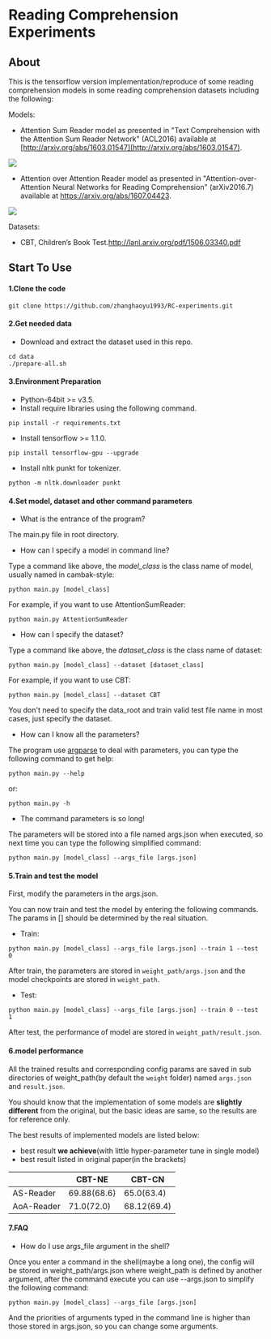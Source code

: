 # Reading Comprehension Experiments

## About

This is the tensorflow version implementation/reproduce of some reading comprehension models in some reading comprehension datasets including the following:

Models:

- Attention Sum Reader model as presented in "Text Comprehension with the Attention Sum Reader Network" (ACL2016) available at [http://arxiv.org/abs/1603.01547](http://arxiv.org/abs/1603.01547). 

![](http://7xpqrs.com1.z0.glb.clouddn.com/FjmgZjrmBJ5w8WdDU2v9BMRj21r8)

- Attention over Attention Reader model as presented in "Attention-over-Attention Neural Networks for Reading Comprehension" (arXiv2016.7) available at https://arxiv.org/abs/1607.04423.

![](http://7xpqrs.com1.z0.glb.clouddn.com/FupB-rvxCvGvPTwa8UC4u3QUgqKI)

Datasets:

- CBT, Children’s Book Test.http://lanl.arxiv.org/pdf/1506.03340.pdf

## Start To Use

#### 1.Clone the code

```shell
git clone https://github.com/zhanghaoyu1993/RC-experiments.git
```



#### 2.Get needed data

- Download and extract the dataset used in this repo.

```shell
cd data
./prepare-all.sh
```



#### 3.Environment Preparation

- Python-64bit >= v3.5.
- Install require libraries using the following command.

```shell
pip install -r requirements.txt
```

- Install tensorflow >= 1.1.0.

```shell
pip install tensorflow-gpu --upgrade
```

- Install nltk punkt for tokenizer.

```shell
python -m nltk.downloader punkt
```



#### 4.Set model, dataset and other command parameters

- What is the entrance of the program?

The main.py file in root directory.

- How can I specify a model in command line?

Type a command like above, the *model_class* is the class name of model, usually named in cambak-style:

```shell
python main.py [model_class]
```

For example, if you want to use AttentionSumReader:

```shell
python main.py AttentionSumReader
```

- How can I specify the dataset?

Type a command like above, the *dataset_class* is the class name of dataset:

```shell
python main.py [model_class] --dataset [dataset_class]
```

For example, if you want to use CBT:

```shell
python main.py [model_class] --dataset CBT
```

You don't need to specify the data_root and train valid test file name in most cases, just specify the dataset.

- How can I know all the parameters?

The program use [argparse](https://docs.python.org/3/library/argparse.html) to deal with parameters, you can type the following command to get help:

```shell
python main.py --help
```

or:

```shell
python main.py -h
```

- The command parameters is so long!

The parameters will be stored into a file named args.json when executed, so next time you can type the following simplified command:

```shell
python main.py [model_class] --args_file [args.json]
```



#### 5.Train and test the model

First, modify the parameters in the args.json.

You can now train and test the model by entering the following commands. The params in [] should be determined by the real situation.

- Train:

```shell
python main.py [model_class] --args_file [args.json] --train 1 --test 0 
```

After train, the parameters are stored in `weight_path/args.json`  and the model checkpoints are stored in `weight_path`.

- Test:

```shell
python main.py [model_class] --args_file [args.json] --train 0 --test 1 
```

After test, the performance of model are stored in `weight_path/result.json`.



#### 6.model performance

All the trained results and corresponding config params are saved in sub directories of weight_path(by default the `weight` folder) named `args.json` and `result.json`.

You should know that the implementation of some models are **slightly different** from the original, but the basic ideas are same, so the results are for reference only.

The best results of implemented models are listed below:

- best result **we achieve**(with little hyper-parameter tune in single model) 
- best result listed in original paper(in the brackets)

|            | CBT-NE      | CBT-CN      |
| ---------- | ----------- | ----------- |
| AS-Reader  | 69.88(68.6) | 65.0(63.4)  |
| AoA-Reader | 71.0(72.0)  | 68.12(69.4) |



#### 7.FAQ

- How do I use args_file argument in the shell?

Once you enter a command in the shell(maybe a long one), the config will be stored in weight_path/args.json where weight_path is defined by another argument, after the command execute you can use --args.json to simplify the following command:
```shell
python main.py [model_class] --args_file [args.json]
```
And the priorities of arguments typed in the command line is higher than those stored in args.json, so you can change some arguments.